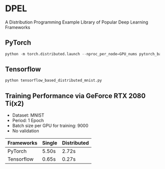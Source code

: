 # DPEL
A Distribution Programming Example Library of Popular Deep Learning Frameworks


## PyTorch

```python
python -m torch.distributed.launch --nproc_per_node=GPU_nums pytorch_based_distributed_mnist.py
```

## Tensorflow

```python
python tensorflow_based_distributed_mnist.py
```


## Training Performance via GeForce RTX 2080 Ti(x2)

* Dataset: MNIST
* Period: 1 Epoch
* Batch size per GPU for training: 9000
* No validation

|Frameworks|Single|Distributed|
|----------|------|-----------|
|PyTorch   | 5.50s|   2.72s   |
|Tensorflow| 0.65s|   0.27s   |
